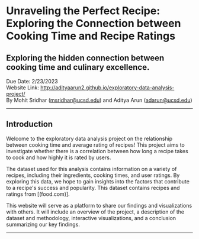# Unraveling the Perfect Recipe: Exploring the Connection between Cooking Time and Recipe Ratings
## Exploring the hidden connection between cooking time and culinary excellence.

Due Date: 2/23/2023 \
Website Link: http://adityaarun2.github.io/exploratory-data-analysis-project/ \
By Mohit Sridhar (msridhar@ucsd.edu) and Aditya Arun (adarun@ucsd.edu)

---

## Introduction

Welcome to the exploratory data analysis project on the relationship between cooking time and average rating of recipes! This project aims to investigate whether there is a correlation between how long a recipe takes to cook and how highly it is rated by users.

The dataset used for this analysis contains information on a variety of recipes, including their ingredients, cooking times, and user ratings. By exploring this data, we hope to gain insights into the factors that contribute to a recipe's success and popularity. This dataset contains recipes and ratings from [(food.com)].

This website will serve as a platform to share our findings and visualizations with others. It will include an overview of the project, a description of the dataset and methodology, interactive visualizations, and a conclusion summarizing our key findings.

---
